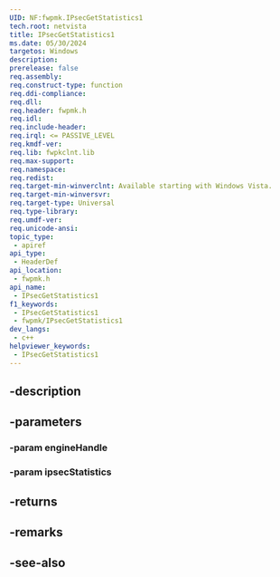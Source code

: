 ```yaml
---
UID: NF:fwpmk.IPsecGetStatistics1
tech.root: netvista
title: IPsecGetStatistics1
ms.date: 05/30/2024
targetos: Windows
description: 
prerelease: false
req.assembly: 
req.construct-type: function
req.ddi-compliance: 
req.dll: 
req.header: fwpmk.h
req.idl: 
req.include-header: 
req.irql: <= PASSIVE_LEVEL
req.kmdf-ver: 
req.lib: fwpkclnt.lib
req.max-support: 
req.namespace: 
req.redist: 
req.target-min-winverclnt: Available starting with Windows Vista.
req.target-min-winversvr: 
req.target-type: Universal
req.type-library: 
req.umdf-ver: 
req.unicode-ansi: 
topic_type:
 - apiref
api_type:
 - HeaderDef
api_location:
 - fwpmk.h
api_name:
 - IPsecGetStatistics1
f1_keywords:
 - IPsecGetStatistics1
 - fwpmk/IPsecGetStatistics1
dev_langs:
 - c++
helpviewer_keywords:
 - IPsecGetStatistics1
---
```


## -description

## -parameters

### -param engineHandle

### -param ipsecStatistics

## -returns

## -remarks

## -see-also

